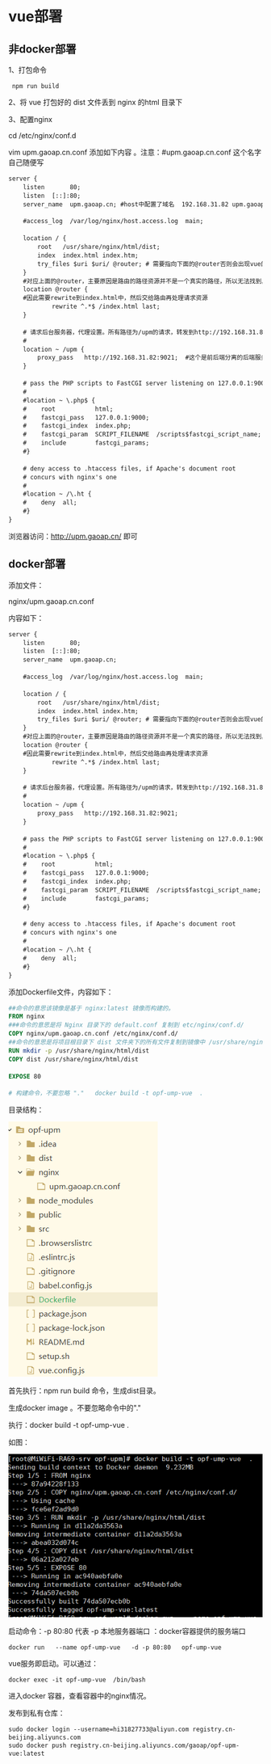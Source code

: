 # vue部署

## 非docker部署

1、打包命令

```shell
 npm run build
```

2、将 vue 打包好的 dist 文件丢到 nginx 的html 目录下

3、配置nginx

cd /etc/nginx/conf.d

vim upm.gaoap.cn.conf 添加如下内容 。注意：#upm.gaoap.cn.conf 这个名字自己随便写

```xml
server {
    listen       80;
    listen  [::]:80;
    server_name  upm.gaoap.cn; #host中配置了域名  192.168.31.82 upm.gaoap.cn 

    #access_log  /var/log/nginx/host.access.log  main;

    location / {
        root   /usr/share/nginx/html/dist;
        index  index.html index.htm;
        try_files $uri $uri/ @router; # 需要指向下面的@router否则会出现vue的路由在nginx中刷新出现404
    }
    #对应上面的@router，主要原因是路由的路径资源并不是一个真实的路径，所以无法找到具体的文件
    location @router {
    #因此需要rewrite到index.html中，然后交给路由再处理请求资源
    		rewrite ^.*$ /index.html last;
    }

    # 请求后台服务器，代理设置。所有路径为/upm的请求，转发到http://192.168.31.82:9021
    #
    location ~ /upm {
        proxy_pass   http://192.168.31.82:9021;  #这个是前后端分离的后端服务，自行部署
    }

    # pass the PHP scripts to FastCGI server listening on 127.0.0.1:9000
    #
    #location ~ \.php$ {
    #    root           html;
    #    fastcgi_pass   127.0.0.1:9000;
    #    fastcgi_index  index.php;
    #    fastcgi_param  SCRIPT_FILENAME  /scripts$fastcgi_script_name;
    #    include        fastcgi_params;
    #}

    # deny access to .htaccess files, if Apache's document root
    # concurs with nginx's one
    #
    #location ~ /\.ht {
    #    deny  all;
    #}
}

```

浏览器访问：http://upm.gaoap.cn/ 即可

## docker部署

添加文件：

nginx/upm.gaoap.cn.conf

内容如下：

```xml
server {
    listen       80;
    listen  [::]:80;
    server_name  upm.gaoap.cn;

    #access_log  /var/log/nginx/host.access.log  main;

    location / {
        root   /usr/share/nginx/html/dist;
        index  index.html index.htm;
        try_files $uri $uri/ @router; # 需要指向下面的@router否则会出现vue的路由在nginx中刷新出现404
    }
    #对应上面的@router，主要原因是路由的路径资源并不是一个真实的路径，所以无法找到具体的文件
    location @router {
    #因此需要rewrite到index.html中，然后交给路由再处理请求资源
    		rewrite ^.*$ /index.html last;
    }

    # 请求后台服务器，代理设置。所有路径为/upm的请求，转发到http://192.168.31.82:9021
    #
    location ~ /upm {
        proxy_pass   http://192.168.31.82:9021;
    }

    # pass the PHP scripts to FastCGI server listening on 127.0.0.1:9000
    #
    #location ~ \.php$ {
    #    root           html;
    #    fastcgi_pass   127.0.0.1:9000;
    #    fastcgi_index  index.php;
    #    fastcgi_param  SCRIPT_FILENAME  /scripts$fastcgi_script_name;
    #    include        fastcgi_params;
    #}

    # deny access to .htaccess files, if Apache's document root
    # concurs with nginx's one
    #
    #location ~ /\.ht {
    #    deny  all;
    #}
}

```

添加Dockerfile文件，内容如下：

```dockerfile
##命令的意思该镜像是基于 nginx:latest 镜像而构建的。
FROM nginx
###命令的意思是将 Nginx 目录下的 default.conf 复制到 etc/nginx/conf.d/
COPY nginx/upm.gaoap.cn.conf /etc/nginx/conf.d/
##命令的意思是将项目根目录下 dist 文件夹下的所有文件复制到镜像中 /usr/share/nginx/html/ 目录下。
RUN mkdir -p /usr/share/nginx/html/dist
COPY dist /usr/share/nginx/html/dist

EXPOSE 80

# 构建命令，不要忽略 "."   docker build -t opf-ump-vue  .
```

目录结构：

![image-20211106211603944](image-20211106211603944.png)

首先执行：npm run build  命令，生成dist目录。

生成docker image  。不要忽略命令中的"."

执行：docker build -t opf-ump-vue  .   

如图：

![image-20211106212109743](image-20211106212109743.png)

启动命令：-p 80:80 代表  -p 本地服务器端口 ：docker容器提供的服务端口

```shell
docker run   --name opf-ump-vue   -d -p 80:80   opf-ump-vue
```

vue服务即启动。可以通过：

```shell
docker exec -it opf-ump-vue  /bin/bash
```

进入docker 容器，查看容器中的nginx情况。

发布到私有仓库：

```
sudo docker login --username=hi31827733@aliyun.com registry.cn-beijing.aliyuncs.com
sudo docker push registry.cn-beijing.aliyuncs.com/gaoap/opf-upm-vue:latest
```

